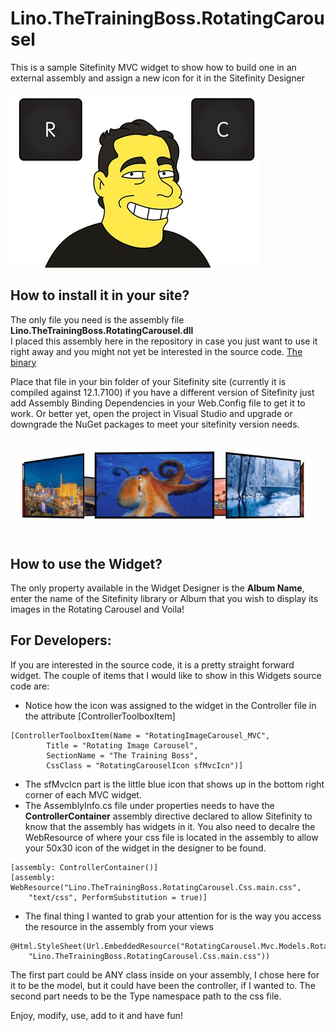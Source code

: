 # Lino.TheTrainingBoss.RotatingCarousel
This is a sample Sitefinity MVC widget to show how to build one in an external assembly and assign a new icon for it in the Sitefinity Designer

![](./VideoGIF/LinoDoh400.jpg)

How to install it in your site?
-------------------------------
The only file you need is the assembly file **Lino.TheTrainingBoss.RotatingCarousel.dll**  
I placed this assembly here in the repository in case you just want to use it right away and you might not yet be interested in the source code.
[The binary](https://github.com/TheTrainingBoss/Lino.TheTrainingBoss.RotatingCarousel/blob/master/Binary%20Release/Lino.TheTrainingBoss.RotatingCarousel.dll)

Place that file in your bin folder of your Sitefinity site (currently it is compiled against 12.1.7100)  if you have a different version of Sitefinity just add Assembly Binding Dependencies in your Web.Config file to get it to work.
Or better yet, open the project in Visual Studio and upgrade or downgrade the NuGet packages to meet your sitefinity version needs.

![](./VideoGIF/RotatingCarousel.gif)

How to use the Widget?
----------------------
The only property available in the Widget Designer is the **Album Name**, enter the name of the Sitefinity library or Album that you wish to display its images in the Rotating Carousel and Voila!

For Developers:
---------------
If you are interested in the source code, it is a pretty straight forward widget.  The couple of items that I would like to show in this Widgets source code are:
- Notice how the icon was assigned to the widget in the Controller file in the attribute [ControllerToolboxItem]
```
[ControllerToolboxItem(Name = "RotatingImageCarousel_MVC", 
        Title = "Rotating Image Carousel", 
        SectionName = "The Training Boss",
        CssClass = "RotatingCarouselIcon sfMvcIcn")]
```
- The sfMvcIcn part is the little blue icon that shows up in the bottom right corner of each MVC widget.
- The AssemblyInfo.cs file under properties needs to have the **ControllerContainer** assembly directive declared to allow Sitefinity to know that the assembly has widgets in it. You also need to decalre the WebResource of where your css file is located in the assembly to allow your 50x30 icon of the widget in the designer to be found.
```
[assembly: ControllerContainer()]
[assembly: WebResource("Lino.TheTrainingBoss.RotatingCarousel.Css.main.css", 
    "text/css", PerformSubstitution = true)]
```
- The final thing I wanted to grab your attention for is the way you access the resource in the assembly from your views
```
@Html.StyleSheet(Url.EmbeddedResource("RotatingCarousel.Mvc.Models.RotatingImageCarouselModel",
    "Lino.TheTrainingBoss.RotatingCarousel.Css.main.css"))
```
The first part could be ANY class inside on your assembly, I chose here for it to be the model, but it could have been the controller, if I wanted to.  The second part needs to be the Type namespace path to the css file.

Enjoy, modify, use, add to it and have fun!
